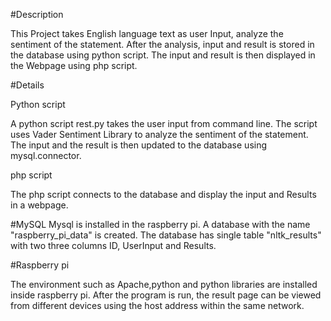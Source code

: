 #Description

This Project takes English language text as user Input, analyze the 
sentiment of the statement. After the analysis, input and result is 
stored in the database using python script. The input and result is then 
displayed in the Webpage using php script.

#Details

Python script

A python script rest.py takes the user input from command line. The script
uses Vader Sentiment Library to analyze the sentiment of the statement. The 
input and the result is then updated to the database using mysql.connector.

php script

The php script connects to the database and display the input and Results
in a webpage.

#MySQL
Mysql is installed in the raspberry pi. A database with the name 
"raspberry_pi_data" is created. The database has single table "nltk_results"
with two three columns ID, UserInput and Results.



#Raspberry pi

The environment such as Apache,python and python libraries are installed 
inside raspberry pi. After the program is run, the result page can be viewed 
from different devices using the host address within the same network.  

   
